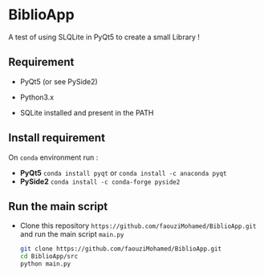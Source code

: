 # BiblioApp
A test of using SLQLite in PyQt5 to create a small Library !

## Requirement 

- PyQt5 (or see PySide2)
- Python3.x

- SQLite installed and present in the PATH

## Install requirement

On `conda` environment run :

- **PyQt5**  ```conda install pyqt``` or ```conda install -c anaconda pyqt```
- **PySide2** ```conda install -c conda-forge pyside2```

## Run the main  script

* Clone this repository `https://github.com/faouziMohamed/BiblioApp.git`  and run the main script `main.py`

  ```bash
  git clone https://github.com/faouziMohamed/BiblioApp.git
  cd BiblioApp/src
  python main.py
  ```
  
  

